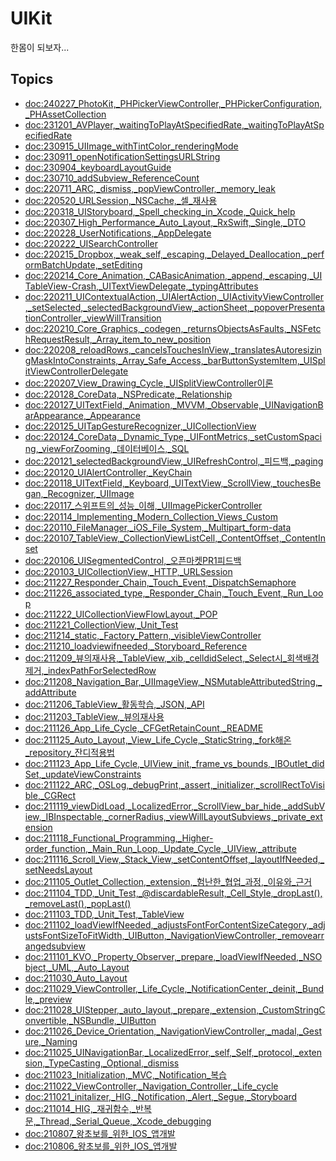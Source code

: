 # UIKit

한몸이 되보자...


## Topics
- <doc:240227_PhotoKit,_PHPickerViewController,_PHPickerConfiguration,_PHAssetCollection>
- <doc:231201_AVPlayer,_waitingToPlayAtSpecifiedRate,_waitingToPlayAtSpecifiedRate>
- <doc:230915_UIImage_withTintColor_renderingMode>
- <doc:230911_openNotificationSettingsURLString>
- <doc:230904_keyboardLayoutGuide>
- <doc:230710_addSubview_ReferenceCount>
- <doc:220711_ARC,_dismiss,_popViewController,_memory_leak>
- <doc:220520_URLSession,_NSCache,_셀_재사용>
- <doc:220318_UIStoryboard,_Spell_checking_in_Xcode,_Quick_help>
- <doc:220307_High_Performance_Auto_Layout,_RxSwift,_Single,_DTO>
- <doc:220228_UserNotifications,_AppDelegate>
- <doc:220222_UISearchController>
- <doc:220215_Dropbox,_weak_self,_escaping,_Delayed_Deallocation,_performBatchUpdate,_setEditing>
- <doc:220214_Core_Animation,_CABasicAnimation,_append,_escaping,_UITableView-Crash,_UITextViewDelegate,_typingAttributes>
- <doc:220211_UIContextualAction,_UIAlertAction,_UIActivityViewController,_setSelected,_selectedBackgroundView,_actionSheet,_popoverPresentationController,_viewWillTransition>
- <doc:220210_Core_Graphics,_codegen,_returnsObjectsAsFaults,_NSFetchRequestResult,_Array_item_to_new_position>
- <doc:220208_reloadRows,_cancelsTouchesInView,_translatesAutoresizingMaskIntoConstraints,_Array_Safe_Access,_barButtonSystemItem,_UISplitViewControllerDelegate>
- <doc:220207_View_Drawing_Cycle,_UISplitViewController이론>
- <doc:220128_CoreData,_NSPredicate,_Relationship>
- <doc:220127_UITextField,_Animation,_MVVM,_Observable,_UINavigationBarAppearance,_Appearance>
- <doc:220125_UITapGestureRecognizer,_UICollectionView>
- <doc:220124_CoreData,_Dynamic_Type,_UIFontMetrics,_setCustomSpacing,_viewForZooming,_데이터베이스,_SQL>
- <doc:220121_selectedBackgroundView,_UIRefreshControl,_피드백,_paging>
- <doc:220120_UIAlertController,_KeyChain>
- <doc:220118_UITextField,_Keyboard,_UITextView,_ScrollView,_touchesBegan,_Recognizer,_UIImage>
- <doc:220117_스위프트의_성능_이해,_UIImagePickerController>
- <doc:220114_Implementing_Modern_Collection_Views_Custom>
- <doc:220110_FileManager,_iOS_File_System,_Multipart_form-data>
- <doc:220107_TableView,_CollectionViewListCell,_ContentOffset,_ContentInset>
- <doc:220106_UISegmentedControl,_오픈마켓PR1피드백>
- <doc:220103_UICollectionView,_HTTP,_URLSession>
- <doc:211227_Responder_Chain,_Touch_Event,_DispatchSemaphore>
- <doc:211226_associated_type,_Responder_Chain,_Touch_Event,_Run_Loop>
- <doc:211222_UICollectionViewFlowLayout,_POP>
- <doc:211221_CollectionView,_Unit_Test>
- <doc:211214_static,_Factory_Pattern,_visibleViewController>
- <doc:211210_loadviewifneeded,_Storyboard_Reference>
- <doc:211209_뷰의재사용,_TableView,_xib,_celldidSelect,_Select시_회색배경제거,_indexPathForSelectedRow>
- <doc:211208_Navigation_Bar,_UIImageView,_NSMutableAttributedString,_addAttribute>
- <doc:211206_TableView_활동학습,_JSON,_API>
- <doc:211203_TableView,_뷰의재사용>
- <doc:211126_App_Life_Cycle,_CFGetRetainCount,_README>
- <doc:211125_Auto_Layout,_View_Life_Cycle,_StaticString,_fork해온_repository_잔디적용법>
- <doc:211123_App_Life_Cycle,_UIView_init,_frame_vs_bounds,_IBOutlet_didSet,_updateViewConstraints>
- <doc:211122_ARC,_OSLog,_debugPrint,_assert,_initializer,_scrollRectToVisible,_CGRect>
- <doc:211119_viewDidLoad,_LocalizedError,_ScrollView_bar_hide,_addSubView,_IBInspectable,_cornerRadius,_viewWillLayoutSubviews,_private_extension>
- <doc:211118_Functional_Programming,_Higher-order_function,_Main_Run_Loop,_Update_Cycle,_UIView,_attribute>
- <doc:211116_Scroll_View,_Stack_View,_setContentOffset,_layoutIfNeeded,_setNeedsLayout>
- <doc:211105_Outlet_Collection,_extension,_험난한_협업_과정,_이유와_근거>
- <doc:211104_TDD,_Unit_Test,_@discardableResult,_Cell_Style,_dropLast(),_removeLast(),_popLast()>
- <doc:211103_TDD,_Unit_Test,_TableView>
- <doc:211102_loadViewIfNeeded,_adjustsFontForContentSizeCategory,_adjustsFontSizeToFitWidth,_UIButton,_NavigationViewController,_removearrangedsubview>
- <doc:211101_KVO,_Property_Observer,_prepare,_loadViewIfNeeded,_NSObject,_UML,_Auto_Layout>
- <doc:211030_Auto_Layout>
- <doc:211029_ViewController,_Life_Cycle,_NotificationCenter,_deinit,_Bundle,_preview>
- <doc:211028_UIStepper,_auto_layout,_prepare,_extension,_CustomStringConvertible,_NSBundle,_UIButton>
- <doc:211026_Device_Orientation,_NavigationViewController,_madal,_Gesture,_Naming>
- <doc:211025_UINavigationBar,_LocalizedError,_self,_Self,_protocol,_extension,_TypeCasting,_Optional,_dismiss>
- <doc:211023_Initialization,_MVC,_Notification_복습>
- <doc:211022_ViewController,_Navigation_Controller,_Life_cycle>
- <doc:211021_initalizer,_HIG,_Notification,_Alert,_Segue,_Storyboard>
- <doc:211014_HIG,_재귀함수,_반복문,_Thread,_Serial_Queue,_Xcode_debugging>
- <doc:210807_왕초보를_위한_IOS_앱개발>
- <doc:210806_왕초보를_위한_IOS_앱개발>
